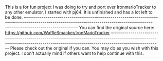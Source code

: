 This is a for fun project I was doing to try and port over IronmarioTracker to any other emulator, I started with pj64. It is unfinished and has a lot left to be done. 
–-----------------–-----------------–-----------------–-----------------–-----------------–-----------------–-----------------–-----------------–-----------------–-----------------
You can find the original source here: https://github.com/WaffleSmacker/IronMarioTracker
–-----------------–-----------------–-----------------–-----------------–-----------------–-----------------–-----------------–-----------------–-----------------–-----------------
Please check out the original if you can. You may do as you wish with this project. I don't actually mind if others want to help continue with this.
